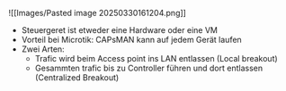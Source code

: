 ![[Images/Pasted image 20250330161204.png]]
- Steuergeret ist etweder eine Hardware oder eine VM
- Vorteil bei Microtik: CAPsMAN kann auf jedem Gerät laufen
- Zwei Arten:
  - Trafic wird beim Access point ins LAN entlassen (Local breakout)
  - Gesammten trafic bis zu Controller führen und dort entlassen (Centralized Breakout)